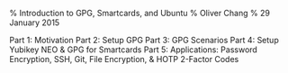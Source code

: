 % Introduction to GPG, Smartcards, and Ubuntu
% Oliver Chang
% 29 January 2015


Part 1: Motivation
Part 2: Setup GPG
Part 3: GPG Scenarios
Part 4: Setup Yubikey NEO & GPG for Smartcards
Part 5: Applications: Password Encryption, SSH, Git, File Encryption, & HOTP 2-Factor Codes
